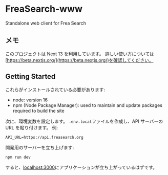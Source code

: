 # FreaSearch-www

Standalone web client for Frea Search

## メモ

このプロジェクトは Next 13 を利用しています。
詳しい使い方については[https://beta.nextjs.org/](https://beta.nextjs.org/)を確認してください。

## Getting Started

これらがインストールされている必要があります:

- node: version 16
- npm (Node Package Manager): used to maintain and update packages required to build the site

次に、環境変数を設定します。
`.env.local`ファイルを作成し、API サーバーの URL を貼り付けます。
例:

```
API_URL=https://api.freasearch.org
```

開発用のサーバーを立ち上げます:

```bash
npm run dev
```

すると、[localhost:3000](localhost:3000)にアプリケーションが立ち上がっているはずです。
